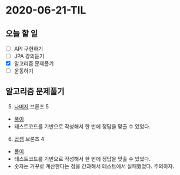 # 2020-06-21-TIL

## 오늘 할 일

- [ ] API 구현하기
- [ ] JPA 강의듣기
- [x] 알고리즘 문제풀기
- [ ] 운동하기

## 알고리즘 문제풀기

5. [나머지](https://www.acmicpc.net/problem/10430) 브론즈 5
  - [풀이](https://github.com/ksundong/algorithm-solution/blob/master/src/main/java/dev/idion/baekjoon/rest/Main.java)
  - 테스트코드를 기반으로 작성해서 한 번에 정답을 맞출 수 있었다.
6. [곱셈](https://www.acmicpc.net/problem/2588) 브론즈 4
  - [풀이](https://github.com/ksundong/algorithm-solution/blob/master/src/main/java/dev/idion/baekjoon/multifly/Main.java)
  - 테스트코드를 기반으로 작성해서 한 번에 정답을 맞출 수 있었다.
  - 숫자는 거꾸로 계산한다는 점을 간과해서 테스트에서 실패했었다. 주의하자.

